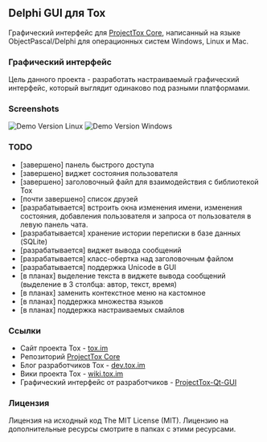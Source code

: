 Delphi GUI для Tox
----------
Графический интерфейс для [ProjectTox Core](https://github.com/irungentoo/ProjectTox-Core), написанный на языке ObjectPascal/Delphi для операционных систем Windows, Linux и Mac. 

### Графический интерфейс
Цель данного проекта - разработать настраиваемый графический интерфейс, который выглядит одинаково под разными платформами.


### Screenshots
![](http://i.imgur.com/gg7c2FA.png "Demo Version Linux")
![](http://i.imgur.com/FsrhFf4.png "Demo Version Windows")

### TODO
* [завершено] панель быстрого доступа
* [завершено] виджет состояния пользователя
* [завершено] заголовочный файл для взаимодействия с библиотекой Tox
* [почти завершено] список друзей
* [разрабатывается] встроить окна изменения имени, изменения состояния, добавления пользователя и запроса от пользователя в левую панель чата.
* [разрабатывается] хранение истории переписки в базе данных (SQLite)
* [разрабатывается] виджет вывода сообщений
* [разрабатывается] класс-обертка над заголовочным файлом
* [разрабатывается] поддержка Unicode в GUI
* [в планах] выделение текста в виджете вывода сообщений (выделение в 3 столбца: автор, текст, время)
* [в планах] заменить контекстное меню на кастомное
* [в планах] поддержка множества языков
* [в планах] поддержка настраиваемых смайлов

### Ссылки
* Сайт проекта Tox - [tox.im](http://tox.im/ "tox.im")
* Репозиторий [ProjectTox Core](https://github.com/irungentoo/ProjectTox-Core)
* Блог разработчиков Tox - [dev.tox.im](http://dev.tox.im/ "dev.tox.im")
* Вики проекта Tox - [wiki.tox.im](http://wiki.tox.im/ "wiki.tox.im")
* Графический интерфейс от разработчиков - [ProjectTox-Qt-GUI](https://github.com/nurupo/ProjectTox-Qt-GUI "ProjectTox-Qt-GUI")

### Лицензия
Лицензия на исходный код The MIT License (MIT).
Лицензию на дополнительные ресурсы смотрите в папках с этими ресурсами.
